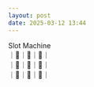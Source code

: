 ```yaml
---
layout: post
date: 2025-03-12 13:44
---
```


Slot Machine<br />
｜🍇｜🍒｜🤡｜<br />
｜💎｜💎｜🔔｜<br />
｜🍇｜🔔｜💎｜<br />

